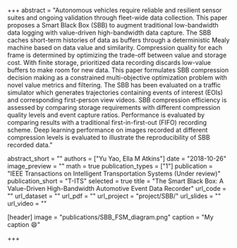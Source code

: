 +++
abstract = "Autonomous vehicles require reliable and resilient sensor suites and ongoing validation through fleet-wide data collection. This paper proposes a Smart Black Box (SBB) to augment traditional low-bandwidth data logging with value-driven high-bandwidth data capture. The SBB caches short-term histories of data as buffers through a deterministic Mealy machine based on data value and similarity. Compression quality for each frame is determined by optimizing the trade-off between value and storage cost. With finite storage, prioritized data recording discards low-value buffers to make room for new data. This paper formulates SBB compression decision making as a constrained multi-objective optimization problem with novel value metrics and filtering. The SBB has been evaluated on a traffic simulator which generates trajectories containing events of interest (EOIs) and corresponding first-person view videos. SBB compression efficiency is assessed by comparing storage requirements with different compression quality levels and event capture ratios. Performance is evaluated by comparing results with a traditional first-in-first-out (FIFO) recording scheme. Deep learning performance on images recorded at different compression levels is evaluated to illustrate the reproducibility of SBB recorded data."

abstract_short = ""
authors = ["Yu Yao, Ella M Atkins"]
date = "2018-10-26"
image_preview = ""
math = true
publication_types = ["1"]
publication = "IEEE Transactions on Intelligent Transportation Systems (Under review)"
publication_short = "T-ITS"
selected = true
title = "The Smart Black Box: A Value-Driven High-Bandwidth Automotive Event Data Recorder"
url_code = ""
url_dataset = ""
url_pdf = ""
url_project = "project/SBB/"
url_slides = ""
url_video = ""

[header]
image = "publications/SBB_FSM_diagram.png"
caption = "My caption :smile:"

+++

